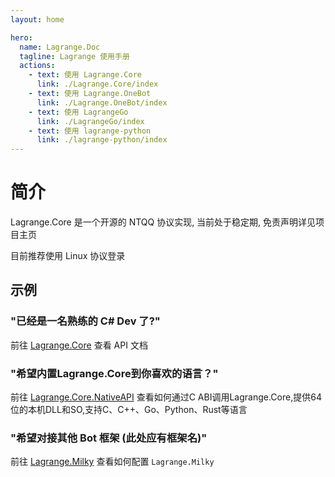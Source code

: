 ```yaml
---
layout: home

hero:
  name: Lagrange.Doc
  tagline: Lagrange 使用手册
  actions:
    - text: 使用 Lagrange.Core
      link: ./Lagrange.Core/index
    - text: 使用 Lagrange.OneBot
      link: ./Lagrange.OneBot/index
    - text: 使用 LagrangeGo
      link: ./LagrangeGo/index
    - text: 使用 lagrange-python
      link: ./lagrange-python/index
---
```


# 简介

Lagrange.Core 是一个开源的 NTQQ 协议实现, 当前处于稳定期, 免责声明详见项目主页

目前推荐使用 Linux 协议登录

## 示例

### "已经是一名熟练的 C# Dev 了?"

前往 [Lagrange.Core](./Lagrange.Core/index.md) 查看 API 文档

### "希望内置Lagrange.Core到你喜欢的语言？"

前往 [Lagrange.Core.NativeAPI](./Lagrange.Core.NativeAPI/index.md) 查看如何通过C ABI调用Lagrange.Core,提供64位的本机DLL和SO,支持C、C++、Go、Python、Rust等语言

### "希望对接其他 Bot 框架 (此处应有框架名)"

前往 [Lagrange.Milky](./Lagrange.Milky/index.md) 查看如何配置 `Lagrange.Milky`